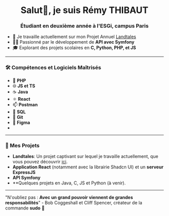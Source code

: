 <h1 align="center">Salut👋, je suis Rémy THIBAUT</h1>
<h3 align="center">Étudiant en deuxième année à l'ESGi, campus Paris</h3>

- 🌱 Je travaille actuellement sur mon Projet Annuel [Landtales](https://github.com/Hitoyu22/Landtales)
- 🧑‍💻 Passionné par le développement de **API avec Symfony**
- 🎓 Explorant des projets scolaires en **C, Python, PHP, et JS**

---

### 🛠️ Compétences et Logiciels Maîtrisés

- 🐘 **PHP**
- 🌐 **JS et TS**
- ☕ **Java**
- ⚛️ **React**
- 📫 **Postman**
- 🐬 **SQL**
- 🐙 **Git**
- 🎨 **Figma**
- 


---

### 🚀 Mes Projets

- **Landtales**: Un projet captivant sur lequel je travaille actuellement, que vous pouvez découvrir [ici](https://github.com/Hitoyu22/Landtales).
- **Application React** (notamment avec la librairie Shadcn UI) et un **serveur ExpressJS**
- **API Symfony**
- **Quelques projets en Java, C, JS et Python (à venir).

---

"N'oubliez pas : **Avec un grand pouvoir viennent de grandes responsabilités**" - Bob Coggeshall et Cliff Spencer, créateur de la commande **sudo** 🐧

